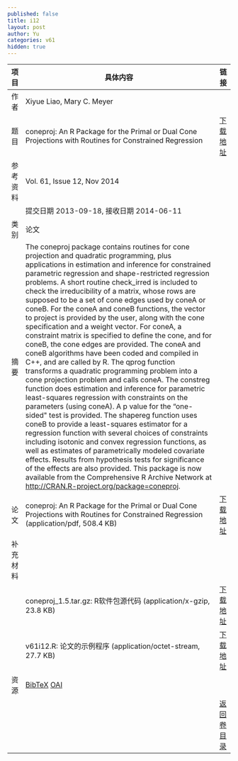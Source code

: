 ```yaml
---
published: false
title: i12
layout: post
author: Yu
categories: v61
hidden: true
---
```


| 项目 | 具体内容 | 链接 |
|---:|---|---|
| 作者 | Xiyue Liao, Mary C. Meyer| |
| 题目 |coneproj: An R Package for the Primal or Dual Cone Projections with Routines for Constrained Regression | [下载地址](http://www.jstatsoft.org/v61/i12/paper) |
| 参考资料 |Vol. 61, Issue 12, Nov 2014 | |
| | 提交日期 2013-09-18, 接收日期 2014-06-11| | 
| 类别 | 论文| |
| 摘要 | The coneproj package contains routines for cone projection and quadratic programming, plus applications in estimation and inference for constrained parametric regression and shape-restricted regression problems. A short routine check_irred is included to check the irreducibility of a matrix, whose rows are supposed to be a set of cone edges used by coneA or coneB. For the coneA and coneB functions, the vector to project is provided by the user, along with the cone specification and a weight vector. For coneA, a constraint matrix is specified to define the cone, and for coneB, the cone edges are provided. The coneA and coneB algorithms have been coded and compiled in C++, and are called by R. The qprog function transforms a quadratic programming problem into a cone projection problem and calls coneA. The constreg function does estimation and inference for parametric least-squares regression with constraints on the parameters (using coneA). A p value for the “one-sided" test is provided. The shapereg function uses coneB to provide a least-squares estimator for a regression function with several choices of constraints including isotonic and convex regression functions, as well as estimates of parametrically modeled covariate effects. Results from hypothesis tests for significance of the effects are also provided. This package is now available from the Comprehensive R Archive Network at http://CRAN.R-project.org/package=coneproj.| |
| 论文 | coneproj: An R Package for the Primal or Dual Cone Projections with Routines for Constrained Regression  (application/pdf, 508.4 KB)| [下载地址](http://www.jstatsoft.org/v61/i12/paper) |
| 补充材料 | | |
| |coneproj_1.5.tar.gz: R软件包源代码  (application/x-gzip, 23.8 KB)|  [下载地址](http://www.jstatsoft.org/v61/i12/supp/1) |
| |v61i12.R:            论文的示例程序  (application/octet-stream, 27.7 KB)|  [下载地址](http://www.jstatsoft.org/v61/i12/supp/2) |
| 资源 | [BibTeX](http://www.jstatsoft.org/v61/i12/bibtex) [OAI](http://www.jstatsoft.org/oai?verb=GetRecord&identifier=oai.jstatsoft/v61/i12&prefix=oai_dc)| |
| |  | [返回卷目录]({{site.baseurl}}/volume/v61.html) |